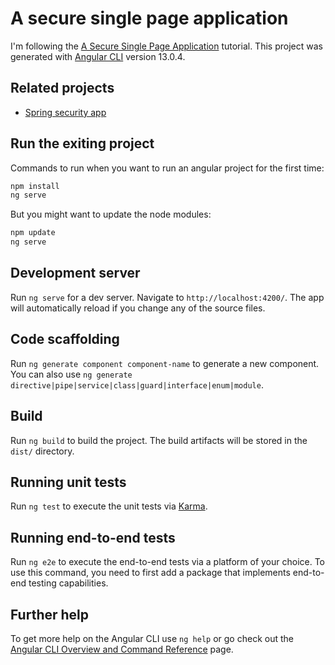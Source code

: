 # A secure single page application

I'm following the [A Secure Single Page Application](https://spring.io/guides/tutorials/spring-security-and-angular-js/#_spring_and_angular_js_a_secure_single_page_application) tutorial. This project was generated with [Angular CLI](https://github.com/angular/angular-cli) version 13.0.4.

## Related projects

- [Spring security app](https://github.com/germanfica/spring-security)

## Run the exiting project
Commands to run when you want to run an angular project for the first time:
```bash
npm install
ng serve
```

But you might want to update the node modules:
```bash
npm update
ng serve
```

## Development server

Run `ng serve` for a dev server. Navigate to `http://localhost:4200/`. The app will automatically reload if you change any of the source files.

## Code scaffolding

Run `ng generate component component-name` to generate a new component. You can also use `ng generate directive|pipe|service|class|guard|interface|enum|module`.

## Build

Run `ng build` to build the project. The build artifacts will be stored in the `dist/` directory.

## Running unit tests

Run `ng test` to execute the unit tests via [Karma](https://karma-runner.github.io).

## Running end-to-end tests

Run `ng e2e` to execute the end-to-end tests via a platform of your choice. To use this command, you need to first add a package that implements end-to-end testing capabilities.

## Further help

To get more help on the Angular CLI use `ng help` or go check out the [Angular CLI Overview and Command Reference](https://angular.io/cli) page.
